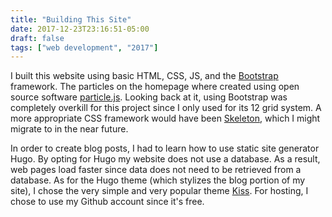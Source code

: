 ```yaml
---
title: "Building This Site"
date: 2017-12-23T23:16:51-05:00
draft: false
tags: ["web development", "2017"]
---
```

I built this website using basic HTML, CSS, JS, and the [Bootstrap](http://getbootstrap.com) framework. The particles on the homepage where created using open source software [particle.js](https://github.com/VincentGarreau/particles.js/). Looking back at it, using Bootstrap was completely overkill for this project since I only used for its 12 grid system. A more appropriate CSS framework would have been [Skeleton](http://getskeleton.com), which I might migrate to in the near future.

In order to create blog posts, I had to learn how to use
static site generator Hugo. By opting for Hugo my website does not use a database. As a result, web pages load faster since data does not need to be retrieved from a database. As for the Hugo theme (which stylizes the blog portion of my site), I chose the very simple and very popular theme [Kiss](https://themes.gohugo.io/kiss/). For hosting, I chose to use my Github account since it's free.
